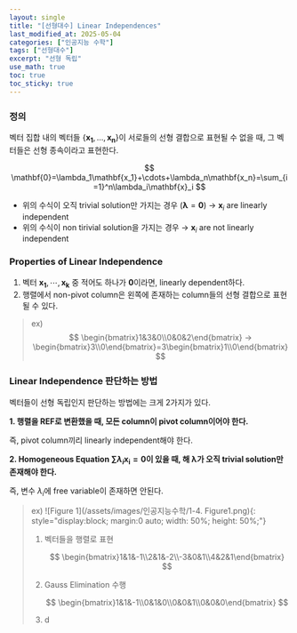 ```yaml
---
layout: single
title: "[선형대수] Linear Independences"
last_modified_at: 2025-05-04
categories: ["인공지능 수학"]
tags: ["선형대수"]
excerpt: "선형 독립"
use_math: true
toc: true
toc_sticky: true
---
```



### 정의

벡터 집합 내의 벡터들 $\{\mathbf{x_1},\dots,\mathbf{x_n}\}$이 서로들의 선형 결합으로 표현될 수 없을 때, 그 벡터들은 선형 종속이라고 표현한다.

$$
\mathbf{0}=\lambda_1\mathbf{x_1}+\cdots+\lambda_n\mathbf{x_n}=\sum_{i=1}^n\lambda_i\mathbf{x}_i
$$

- 위의 수식이 오직 trivial solution만 가지는 경우 $(\boldsymbol\lambda=\mathbf{0})$ → $\mathbf{x}_i$ are linearly independent
- 위의 수식이 non tirivial solution을 가지는 경우 → $\mathbf{x}_i$ are not linearly independent

### Properties of Linear Independence

1. 벡터 $\mathbf{x_1},\cdots,\mathbf{x_k}$ 중 적어도 하나가 $\mathbf{0}$이라면, linearly dependent하다.
2. 행렬에서 non-pivot column은 왼쪽에 존재하는 column들의 선형 결합으로 표현될 수 있다.
    
> ex)
> $$
> \begin{bmatrix}1&3&0\\0&0&2\end{bmatrix} → \begin{bmatrix}3\\0\end{bmatrix}=3\begin{bmatrix}1\\0\end{bmatrix}
> $$

### Linear Independence 판단하는 방법

벡터들이 선형 독립인지 판단하는 방법에는 크게 2가지가 있다.

**1. 행렬을 REF로 변환했을 때, 모든 column이 pivot column이어야 한다.**
    
즉, pivot column끼리 linearly independent해야 한다.
    
**2. Homogeneous Equation $\sum\lambda_i\mathbf{x_i}=\mathbf{0}$이 있을 때, 해 $\boldsymbol\lambda$가 오직 trivial solution만 존재해야 한다.**
    
즉, 변수 $\lambda_i$에 free variable이 존재하면 안된다.
    
> ex) ![Figure 1](/assets/images/인공지능수학/1-4. Figure1.png){: style="display:block; margin:0 auto; width: 50%; height: 50%;"}
>
> 1. 벡터들을 행렬로 표현
>
>    $$
>    \begin{bmatrix}1&1&-1\\2&1&-2\\-3&0&1\\4&2&1\end{bmatrix}
>    $$
> 2. Gauss Elimination 수행
>
>    $$
>    \begin{bmatrix}1&1&-1\\0&1&0\\0&0&1\\0&0&0\end{bmatrix}
>    $$
>
> 3. d
